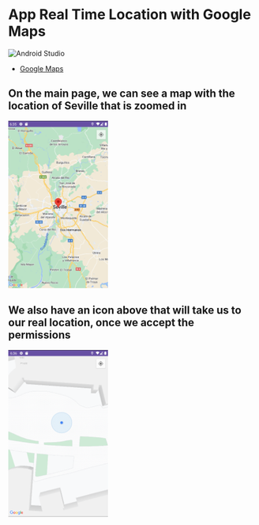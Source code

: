 # App Real Time Location with Google Maps

![Android Studio](https://img.shields.io/badge/Android_Studio-2023.3.1-blue.svg?longCache=true&style=popout-square)

* [Google Maps](https://developers.google.com/maps?hl=es-419)


## On the main page, we can see a map with the location of Seville that is zoomed in

<a href="./ubippa.PNG"><img src="./ubippa.PNG" style="height: 40%; width:40%;"/></a><br>


## We also have an icon above that will take us to our real location, once we accept the permissions

<a href="./ubisecundaria.PNG"><img src="./ubisecundaria.PNG" style="height: 40%; width:40%;"/></a><br>
